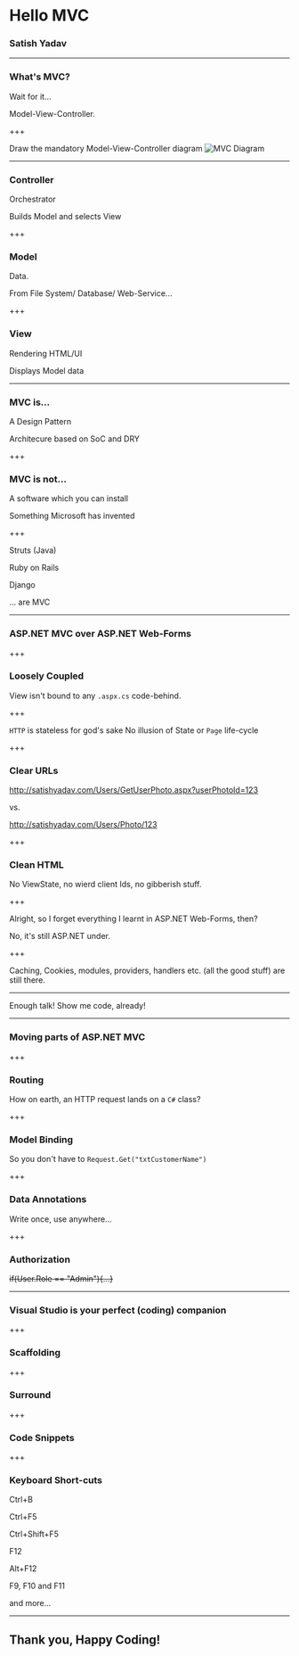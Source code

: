 # Hello MVC
### Satish Yadav

---

### What's MVC?

<span class="fragment"> Wait for it... </span>

<span class="fragment"> Model-View-Controller. </span>

+++

Draw the mandatory Model-View-Controller diagram
![MVC Diagram](https://www.pluralsight.com/content/dam/pluralsight/blog/2015/12/tutorial-angularjs-mvc-implementation/wp/img/AngularJS_01.png)

---

### Controller

<span class="fragment"> Orchestrator </span>

<span class="fragment"> Builds Model and selects View </span>


+++

### Model

<span class="fragment"> Data. </span>

<span class="fragment"> From File System/ Database/ Web-Service... </span>

+++

### View

<span class="fragment"> Rendering HTML/UI </span>

<span class="fragment"> Displays Model data </span>

---

### MVC is...

<span class="fragment"> A Design Pattern </span>

<span class="fragment"> Architecure based on SoC and DRY </span>

+++ 

### MVC is not...

<span class="fragment"> A software which you can install </span>

<span class="fragment"> Something Microsoft has invented </span>

+++

<span class="fragment"> Struts (Java) </span>


<span class="fragment"> Ruby on Rails </span>

<span class="fragment"> Django </span>

<span class="fragment"> ... are MVC </span>

---

### ASP.NET MVC over ASP.NET Web-Forms 

+++

### Loosely Coupled
<span class="fragment"> View isn't bound to any ````.aspx.cs```` code-behind. </span>
 
+++

````HTTP```` is stateless for god's sake
<span class="fragment"> No illusion of State or ````Page```` life-cycle </span>

+++

### Clear URLs

<span class="fragment"> http://satishyadav.com/Users/GetUserPhoto.aspx?userPhotoId=123 </span>

<span class="fragment"> vs. </span>

<span class="fragment"> http://satishyadav.com/Users/Photo/123 </span>

+++

### Clean HTML

<span class="fragment"> No ViewState, no wierd client Ids, no gibberish stuff. </span>

+++ 

Alright, so I forget everything I learnt in ASP.NET Web-Forms, then? </span>
 
<span class="fragment">No, it's still ASP.NET under. </span>

+++  

Caching, Cookies, modules, providers, handlers etc. (all the good stuff) are still there.

---

Enough talk! Show me code, already!

---

### Moving parts of ASP.NET MVC

+++

### Routing

<span class="fragment"> How on earth, an HTTP request lands on a ````C#```` class? </span>

+++ 

### Model Binding

<span class="fragment"> So you don't have to ````Request.Get("txtCustomerName")```` </span>

+++

### Data Annotations

<span class="fragment"> Write once, use anywhere... </span>

+++

### Authorization

<span class="fragment"> ~~if(User.Role == "Admin"){...}~~ </span>

---

### Visual Studio is your perfect (coding) companion
 
+++
 
### Scaffolding

+++ 

### Surround

+++ 

### Code Snippets

+++ 

### Keyboard Short-cuts

<span class="fragment"> Ctrl+B </span>

<span class="fragment"> Ctrl+F5 </span>

<span class="fragment"> Ctrl+Shift+F5 </span>

<span class="fragment"> F12 </span>

<span class="fragment"> Alt+F12 </span>

<span class="fragment"> F9, F10 and F11 </span>

<span class="fragment"> and more... </span>

---

## Thank you, Happy Coding!